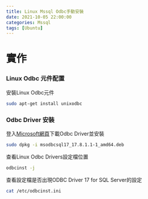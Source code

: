 ```yaml
---
title: Linux Mssql Odbc手動安裝
date: 2021-10-05 22:00:00
categories: Mssql
tags: [Ubuntu]
---
```

# 實作

### Linux Odbc 元件配置

安裝Linux Odbc元件
```bash
sudo apt-get install unixodbc
```

<!--more-->

### Odbc Driver 安裝

登入[Microsoft網頁](https://docs.microsoft.com/en-us/sql/connect/odbc/download-odbc-driver-for-sql-server?view=sql-server-ver15)下載Odbc Driver並安裝
```bash
sudo dpkg -i msodbcsql17_17.8.1.1-1_amd64.deb
```
查看Linux Odbc Drivers設定檔位置
```bash
odbcinst -j
```
查看設定檔是否出現ODBC Driver 17 for SQL Server的設定
```bash
cat /etc/odbcinst.ini
```